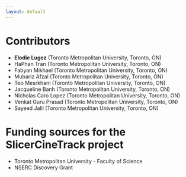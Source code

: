 ```yaml
---
layout: default
---
```


# Contributors

- **Elodie Lugez** (Toronto Metropolitan University, Toronto, ON)
- HaPhan Tran (Toronto Metropolitan University, Toronto, ON)
- Fabyan Mikhael (Toronto Metropolitan University, Toronto, ON)
- Mubariz Afzal (Toronto Metropolitan University, Toronto, ON)
- Teo Mesrkhani (Toronto Metropolitan University, Toronto, ON)
- Jacqueline Banh (Toronto Metropolitan University, Toronto, ON)
- Nicholas Caro Lopez (Toronto Metropolitan University, Toronto, ON)
- Venkat Guru Prasad (Toronto Metropolitan University, Toronto, ON)
- Sayeed Jalil (Toronto Metropolitan University, Toronto, ON)

# Funding sources for the SlicerCineTrack project

- Toronto Metropolitan University - Faculty of Science
- NSERC Discovery Grant
